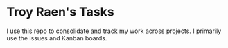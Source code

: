 # Troy Raen's Tasks

I use this repo to consolidate and track my work across projects.
I primarily use the issues and Kanban boards.

